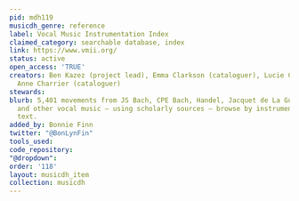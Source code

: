 ```yaml
---
pid: mdh119
musicdh_genre: reference
label: Vocal Music Instrumentation Index
claimed_category: searchable database, index
link: https://www.vmii.org/
status: active
open_access: 'TRUE'
creators: Ben Kazez (project lead), Emma Clarkson (cataloguer), Lucie Chabard (cataloguer),
  Anne Charrier (cataloguer)
stewards: 
blurb: 5,401 movements from JS Bach, CPE Bach, Handel, Jacquet de La Guerre, Clérambault
  and other vocal music – using scholarly sources – browse by instrumentation and
  text.
added_by: Bonnie Finn
twitter: "@BonLynFin"
tools_used: 
code_repository: 
"@dropdown": 
order: '118'
layout: musicdh_item
collection: musicdh
---
```

